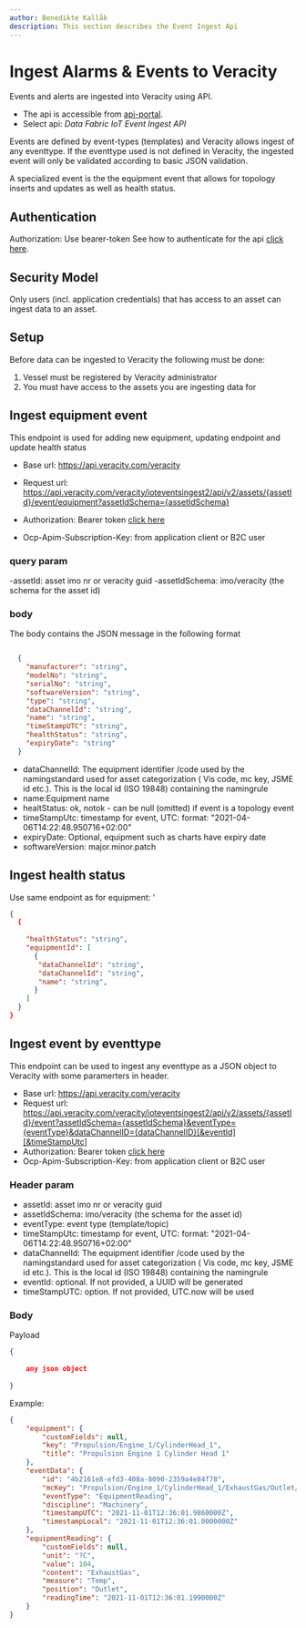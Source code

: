 ```yaml
---
author: Benedikte Kallåk
description: This section describes the Event Ingest Api
---
```


# Ingest Alarms & Events to Veracity

Events and alerts are ingested into Veracity using API. 
- The api is accessible from [api-portal](https://api-portal.veracity.com/). 
- Select api: *Data Fabric IoT Event Ingest API*

Events are defined by event-types (templates) and Veracity allows ingest of any eventtype. If the eventtype used is not defined in Veracity, 
the ingested event will only be validated according to basic JSON validation.

A specialized event is the the equipment event that allows for topology inserts and updates as well as health status.

## Authentication
Authorization: Use bearer-token
See how to authenticate for the api [click here]( authenticate-api.md).

## Security Model
Only users (incl. application credentials) that has access to an asset can ingest data to an asset.

## Setup
Before data can be ingested to Veracity the following must be done:
1.	Vessel must be registered by Veracity administrator
2.	You must have access to the assets you are ingesting data for


## Ingest equipment event
This endpoint is used for adding new equipment, updating endpoint and update health status
- Base url: https://api.veracity.com/veracity
- Request url: https://api.veracity.com/veracity/ioteventsingest2/api/v2/assets/{assetId}/event/equipment?assetIdSchema={assetIdSchema}

- Authorization: Bearer token [click here]( authenticate-api.md)
- Ocp-Apim-Subscription-Key: from application client or B2C user

### query param
-assetId: asset imo nr or veracity guid
-assetIdSchema: imo/veracity  (the schema for the asset id)

### body
The body contains the JSON message in the following format

```json

  {
    "manufacturer": "string",
    "modelNo": "string",
    "serialNo": "string",
    "softwareVersion": "string",
    "type": "string",
    "dataChannelId": "string",
    "name": "string",
    "timeStampUTC": "string",
    "healthStatus": "string",
    "expiryDate": "string"
  }


```

* dataChannelId: The equipment identifier /code used by the namingstandard used for asset categorization ( Vis code, mc key, JSME id etc.). This is the local id (ISO 19848) containing the namingrule
* name:Equipment name
* healtStatus: ok, notok - can be null (omitted) if event is a topology event 
* timeStampUtc: timestamp for event, UTC: format: "2021-04-06T14:22:48.950716+02:00"
* expiryDate: Optional, equipment such as charts have expiry date
* softwareVersion: major.minor.patch


## Ingest health status
Use same endpoint as for equipment: '
```json
{
  {
   
    "healthStatus": "string",    
    "equipmentId": [
      {
       "dataChannelId": "string",
       "dataChannelId": "string",
       "name": "string",
      }
    ]
  }
}

```

## Ingest event by eventtype
This endpoint can be used to ingest any eventtype as a JSON object to Veracity with some paramerters in header. 
- Base url: https://api.veracity.com/veracity
- Request url: https://api.veracity.com/veracity/ioteventsingest2/api/v2/assets/{assetId}/event?assetIdSchema={assetIdSchema}&eventType={eventType}&dataChannelID={dataChannelID}[&eventId][&timeStampUtc]
- Authorization: Bearer token [click here]( authenticate-api.md)
- Ocp-Apim-Subscription-Key: from application client or B2C user


### Header param
- assetId: asset imo nr or veracity guid
- assetIdSchema: imo/veracity  (the schema for the asset id)
- eventType: event type (template/topic)
- timeStampUtc: timestamp for event, UTC: format: "2021-04-06T14:22:48.950716+02:00"
- dataChannelId: The equipment identifier /code used by the namingstandard used for asset categorization ( Vis code, mc key, JSME id etc.). This is the local id (ISO 19848) containing the namingrule
- eventId: optional. If not provided, a UUID will be generated
- timeStampUTC: option. If not provided, UTC.now will be used

### Body

Payload
```json
{
  
    any json object
  
}
```

Example:
```json
{
	"equipment": {
		"customFields": null,
		"key": "Propulsion/Engine_1/CylinderHead_1",
		"title": "Propulsion Engine 1 Cylinder Head 1"
	},
	"eventData": {
		"id": "4b2161e8-efd3-408a-8090-2359a4e84f78",
		"mcKey": "Propulsion/Engine_1/CylinderHead_1/ExhaustGas/Outlet/Temperature",
		"eventType": "EquipmentReading",
		"discipline": "Machinery",
		"timestampUTC": "2021-11-01T12:36:01.9860000Z",
		"timestampLocal": "2021-11-01T12:36:01.0000000Z"
	},
	"equipmentReading": {
		"customFields": null,
		"unit": "?C",
		"value": 104,
		"content": "ExhaustGas",
		"measure": "Temp",
		"position": "Outlet",
		"readingTime": "2021-11-01T12:36:01.1990000Z"
	}
}
```